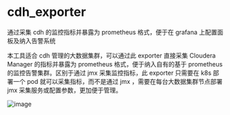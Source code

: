 # cdh_exporter
通过采集 cdh 的监控指标并暴露为 prometheus 格式，便于在 grafana 上配置面板及纳入告警系统

本工具适合 cdh 管理的大数据集群，可以通过此 exporter 直接采集 Cloudera Manager 的指标并暴露为 prometheus 格式，便于纳入自有的基于 prometheus 的监控告警集群。区别于通过 jmx 采集监控指标，此 exporter 只需要在 k8s 部署一个 pod 就可以采集指标，而不是通过 jmx ，需要在每台大数据集群节点部署 jmx 采集服务或配置参数，更加便于管理。

![image](https://user-images.githubusercontent.com/13415530/198542361-f6fdfa0a-9586-4d0c-a627-4ce535b510cc.png)
